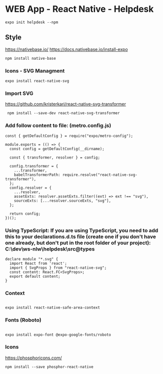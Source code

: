 # WEB App - React Native - Helpdesk

```
expo init helpdesk --npm
```

## Style

https://nativebase.io/
https://docs.nativebase.io/install-expo

```
npm install native-base

```

### Icons - SVG Managment

```
expo install react-native-svg
```

### Import SVG

https://github.com/kristerkari/react-native-svg-transformer

```
 npm install --save-dev react-native-svg-transformer

```

### Add follow content to file: (metro.config.js)

```
const { getDefaultConfig } = require("expo/metro-config");

module.exports = (() => {
  const config = getDefaultConfig(__dirname);

  const { transformer, resolver } = config;

  config.transformer = {
    ...transformer,
    babelTransformerPath: require.resolve("react-native-svg-transformer"),
  };
  config.resolver = {
    ...resolver,
    assetExts: resolver.assetExts.filter((ext) => ext !== "svg"),
    sourceExts: [...resolver.sourceExts, "svg"],
  };

  return config;
})();
```

### Using TypeScript: If you are using TypeScript, you need to add this to your declarations.d.ts file (create one if you don't have one already, but don't put in the root folder of your project): C:\dev\ws-nlw\helpdesk\src\@types

```
declare module "*.svg" {
  import React from 'react';
  import { SvgProps } from "react-native-svg";
  const content: React.FC<SvgProps>;
  export default content;
}
```

### Context

```

expo install react-native-safe-area-context

```

### Fonts (Roboto)

```

expo install expo-font @expo-google-fonts/roboto

```

### Icons

https://phosphoricons.com/

```
npm install --save phosphor-react-native
```
